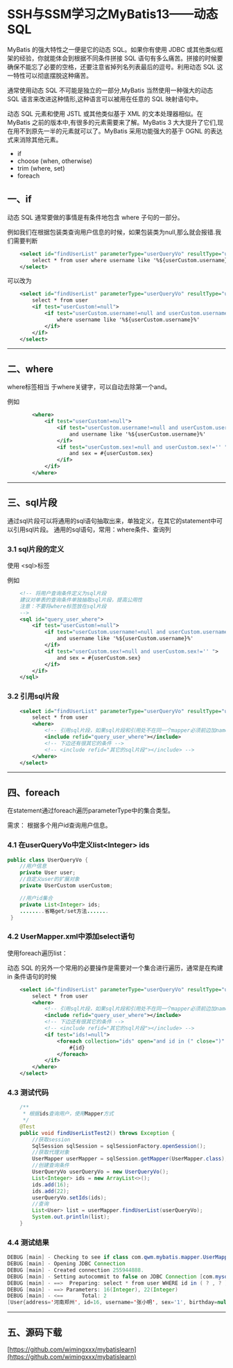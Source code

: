 
# SSH与SSM学习之MyBatis13——动态SQL

MyBatis 的强大特性之一便是它的动态 SQL。如果你有使用 JDBC 或其他类似框架的经验，你就能体会到根据不同条件拼接 SQL 语句有多么痛苦。拼接的时候要确保不能忘了必要的空格，还要注意省掉列名列表最后的逗号。利用动态 SQL 这一特性可以彻底摆脱这种痛苦。

通常使用动态 SQL 不可能是独立的一部分,MyBatis 当然使用一种强大的动态 SQL 语言来改进这种情形,这种语言可以被用在任意的 SQL 映射语句中。

动态 SQL 元素和使用 JSTL 或其他类似基于 XML 的文本处理器相似。在 MyBatis 之前的版本中,有很多的元素需要来了解。MyBatis 3 大大提升了它们,现在用不到原先一半的元素就可以了。MyBatis 采用功能强大的基于 OGNL 的表达式来消除其他元素。

- if
- choose (when, otherwise)
- trim (where, set)
- foreach

## 一、if

动态 SQL 通常要做的事情是有条件地包含 where 子句的一部分。

例如我们在根据包装类查询用户信息的时候，如果包装类为null,那么就会报错.我们需要判断

```xml
    <select id="findUserList" parameterType="userQueryVo" resultType="user">
        select * from user where username like '%${userCustom.username}%'
    </select>
```

可以改为

```xml
    <select id="findUserList" parameterType="userQueryVo" resultType="user">
        select * from user
        <if test="userCustom!=null">
            <if test="userCustom.username!=null and userCustom.username!='' ">
                where username like '%${userCustom.username}%'
            </if>
        </if>
    </select>
```


---

## 二、where

 where标签相当 于where关键字，可以自动去除第一个and。

例如

```xml
        <where>
            <if test="userCustom!=null">
                <if test="userCustom.username!=null and userCustom.username!='' ">
                    and username like '%${userCustom.username}%'
                </if>
                <if test="userCustom.sex!=null and userCustom.sex!='' ">
                    and sex = #{userCustom.sex}
                </if>
            </if>
        </where>
```

---

## 三、sql片段

通过sql片段可以将通用的sql语句抽取出来，单独定义，在其它的statement中可以引用sql片段。
通用的sql语句，常用：where条件、查询列

### 3.1 sql片段的定义

使用 \<sql>标签

例如

```xml
    <!-- 将用户查询条件定义为sql片段
    建议对单表的查询条件单独抽取sql片段，提高公用性
    注意：不要将where标签放在sql片段
    -->
    <sql id="query_user_where">
        <if test="userCustom!=null">
            <if test="userCustom.username!=null and userCustom.username!='' ">
                and username like '%${userCustom.username}%'
            </if>
            <if test="userCustom.sex!=null and userCustom.sex!='' ">
                and sex = #{userCustom.sex}
            </if>
        </if>
    </sql>
```

### 3.2 引用sql片段

```xml
    <select id="findUserList" parameterType="userQueryVo" resultType="user">
        select * from user
        <where>
            <!-- 引用sql片段，如果sql片段和引用处不在同一个mapper必须前边加namespace -->
            <include refid="query_user_where"></include>
            <!-- 下边还有很其它的条件 -->
            <!-- <include refid="其它的sql片段"></include> -->
        </where>
    </select>
```

---

## 四、foreach

在statement通过foreach遍历parameterType中的集合类型。

需求：
根据多个用户id查询用户信息。

### 4.1 在userQueryVo中定义list\<Integer> ids

```java
public class UserQueryVo {
    //用户信息
    private User user;
    //自定义user的扩展对象
    private UserCustom userCustom;

    //用户id集合
    private List<Integer> ids;
    ........省略get/set方法.......
 }
```


### 4.2 UserMapper.xml中添加select语句

使用foreach遍历list：

动态 SQL 的另外一个常用的必要操作是需要对一个集合进行遍历，通常是在构建 in 条件语句的时候


```xml
    <select id="findUserList" parameterType="userQueryVo" resultType="user">
        select * from user
        <where>
            <!-- 引用sql片段，如果sql片段和引用处不在同一个mapper必须前边加namespace -->
            <include refid="query_user_where"></include>
            <!-- 下边还有很其它的条件 -->
            <!-- <include refid="其它的sql片段"></include> -->
            <if test="ids!=null">
                <foreach collection="ids" open="and id in (" close=")" item="id" separator=",">
                    #{id}
                </foreach>
            </if>
        </where>
    </select>
```


### 4.3 测试代码

```java
    /**
     * 根据ids查询用户，使用Mapper方式
     */
    @Test
    public void findUserListTest2() throws Exception {
        //获取session
        SqlSession sqlSession = sqlSessionFactory.openSession();
        //获取代理对象
        UserMapper userMapper = sqlSession.getMapper(UserMapper.class);
        //创建查询条件
        UserQueryVo userQueryVo = new UserQueryVo();
        List<Integer> ids = new ArrayList<>();
        ids.add(16);
        ids.add(22);
        userQueryVo.setIds(ids);
        //查询
        List<User> list = userMapper.findUserList(userQueryVo);
        System.out.println(list);
    }
```


### 4.4 测试结果

```java
DEBUG [main] - Checking to see if class com.qwm.mybatis.mapper.UserMapper matches criteria [is assignable to Object]
DEBUG [main] - Opening JDBC Connection
DEBUG [main] - Created connection 255944888.
DEBUG [main] - Setting autocommit to false on JDBC Connection [com.mysql.jdbc.JDBC4Connection@f4168b8]
DEBUG [main] - ==>  Preparing: select * from user WHERE id in ( ? , ? )
DEBUG [main] - ==> Parameters: 16(Integer), 22(Integer)
DEBUG [main] - <==      Total: 2
[User{address='河南郑州', id=16, username='张小明', sex='1', birthday=null}, User{address='河南郑州', id=22, username='陈小明', sex='1', birthday=null}]
```


---

## 五、源码下载

[https://github.com/wimingxxx/mybatislearn](https://github.com/wimingxxx/mybatislearn)

